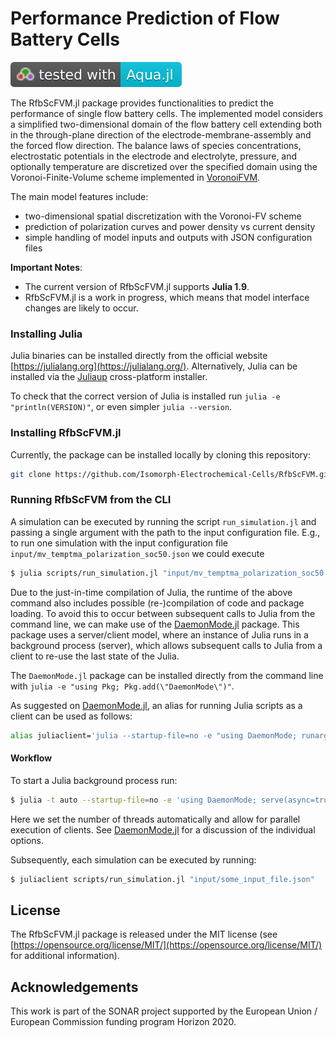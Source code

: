 # Performance Prediction of Flow Battery Cells

[![Aqua QA](https://raw.githubusercontent.com/JuliaTesting/Aqua.jl/master/badge.svg)](https://github.com/JuliaTesting/Aqua.jl)

The RfbScFVM.jl package provides functionalities to predict the performance of single flow battery cells. The implemented model considers a simplified two-dimensional domain of the flow battery cell extending both in the through-plane direction of the electrode-membrane-assembly and the forced flow direction. The balance laws of species concentrations, electrostatic potentials in the electrode and electrolyte, pressure, and optionally temperature are discretized over the specified domain using the Voronoi-Finite-Volume scheme implemented in [VoronoiFVM](https://github.com/j-fu/VoronoiFVM.jl).

The main model features include:

- two-dimensional spatial discretization with the Voronoi-FV scheme
- prediction of polarization curves and power density vs current density
- simple handling of model inputs and outputs with JSON configuration files

**Important Notes**: 

- The current version of RfbScFVM.jl supports **Julia 1.9**.
- RfbScFVM.jl is a work in progress, which means that model interface changes are likely to occur.

### Installing Julia

Julia binaries can be installed directly from the official website [https://julialang.org](https://julialang.org/). Alternatively, Julia can be installed via the [Juliaup](https://github.com/JuliaLang/juliaup) cross-platform installer.

To check that the correct version of Julia is installed run `julia -e "println(VERSION)"`, or even simpler `julia --version`.

### Installing RfbScFVM.jl

Currently, the package can be installed locally by cloning this repository:
```bash
git clone https://github.com/Isomorph-Electrochemical-Cells/RfbScFVM.git
```

### Running RfbScFVM from the CLI

A simulation can be executed by running the script `run_simulation.jl` and passing a single argument with the path to the input configuration file. E.g., to run one simulation with the input configuration file `input/mv_temptma_polarization_soc50.json` we could execute
```bash
$ julia scripts/run_simulation.jl "input/mv_temptma_polarization_soc50.json"
```
Due to the just-in-time compilation of Julia, the runtime of the above command also includes possible (re-)compilation of code and package loading. To avoid this to occur between subsequent calls to Julia from the command line, we can make use of the [DaemonMode.jl](https://github.com/dmolina/DaemonMode.jl) package. This package uses a server/client model, where an instance of Julia runs in a background process (server), which allows subsequent calls to Julia from a client to re-use the last state of the Julia.

The `DaemonMode.jl` package can be installed directly from the command line with `julia -e "using Pkg; Pkg.add(\"DaemonMode\")"`.

As suggested on [DaemonMode.jl](https://github.com/dmolina/DaemonMode.jl), an alias for running Julia scripts as a client can be used as follows:
```bash
alias juliaclient='julia --startup-file=no -e "using DaemonMode; runargs()"'
```
#### Workflow


To start a Julia background process run:
```bash
$ julia -t auto --startup-file=no -e 'using DaemonMode; serve(async=true)' &
```
Here we set the number of threads automatically and allow for parallel execution of clients. See [DaemonMode.jl](https://github.com/dmolina/DaemonMode.jl) for a discussion of the individual options.

Subsequently, each simulation can be executed by running:
```bash
$ juliaclient scripts/run_simulation.jl "input/some_input_file.json"
```
## License

The RfbScFVM.jl package is released under the MIT license (see [https://opensource.org/license/MIT/](https://opensource.org/license/MIT/) for additional information).

## Acknowledgements

This work is part of the SONAR project supported by the European Union / European Commission funding program Horizon 2020.